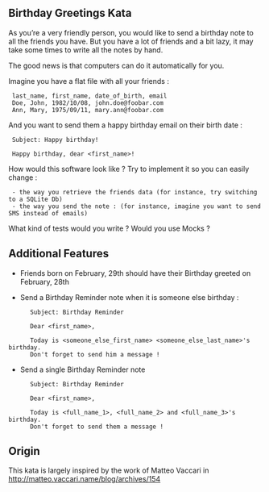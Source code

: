 ## Birthday Greetings Kata

As you’re a very friendly person, you would like to send a birthday note to all the friends you have. But you have a lot of friends and a bit lazy, it may take some times to write all the notes by hand.

The good news is that computers can do it automatically for you.

Imagine you have a flat file with all your friends :

```
 last_name, first_name, date_of_birth, email
 Doe, John, 1982/10/08, john.doe@foobar.com
 Ann, Mary, 1975/09/11, mary.ann@foobar.com
```

And you want to send them a happy birthday email on their birth date :

```
 Subject: Happy birthday!

 Happy birthday, dear <first_name>!
```

How would this software look like ? Try to implement it so you can easily change :

```
 - the way you retrieve the friends data (for instance, try switching to a SQLite Db)
 - the way you send the note : (for instance, imagine you want to send SMS instead of emails)
```

What kind of tests would you write ? Would you use Mocks ?

## Additional Features

 - Friends born on February, 29th should have their Birthday greeted on February, 28th

 - Send a Birthday Reminder note when it is someone else birthday :

```
      Subject: Birthday Reminder

      Dear <first_name>,

      Today is <someone_else_first_name> <someone_else_last_name>'s birthday.
      Don't forget to send him a message !
```

 - Send a single Birthday Reminder note

```
      Subject: Birthday Reminder

      Dear <first_name>,

      Today is <full_name_1>, <full_name_2> and <full_name_3>'s birthday.
      Don't forget to send them a message !
```

## Origin

This kata is largely inspired by the work of Matteo Vaccari in http://matteo.vaccari.name/blog/archives/154
